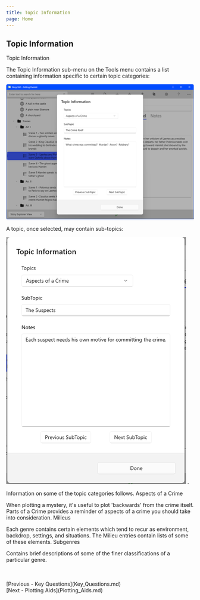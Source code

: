 ```yaml
---
title: Topic Information
page: Home
---
```

## Topic Information ##
Topic Information

The Topic Information sub-menu on the Tools menu contains a list containing information specific to certain topic categories:

![](Topic-Information.png)

A topic, once selected, may contain sub-topics:

![](TopicDialog.png)
. 

Information on some of the topic categories follows.
Aspects of a Crime

When plotting a mystery, it's useful to plot 'backwards' from the crime itself.  Parts of a Crime provides a reminder of aspects of a crime you should take into consideration.
Milieus

Each genre contains certain elements which tend to recur as environment, backdrop, settings, and situations.  The Milieu entries contain lists of some of these elements.
Subgenres

Contains brief descriptions of some of  the finer classifications of a particular genre.

 <br/>
 <br/>
[Previous - Key Questions](Key_Questions.md) <br/>
[Next - Plotting Aids](Plotting_Aids.md) <br/>
